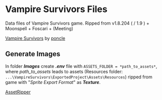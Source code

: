 # Vampire Survivors Files

Data files of Vampire Survivors game.
Ripped from v1.8.204 ( / 1.9 ) + Moonspell + Foscari + (Meeting)

[Vampire Survivors](https://store.steampowered.com/app/1794680/Vampire_Survivors/) by [poncle](https://poncle.games)

## Generate Images

In folder _**Images**_ create _**.env**_ file with `ASSETS_FOLDER = *path_to_assets*`, where _path_to_assets_ leads to
assets (Resources folder:  `...\VampireSurvivors\ExportedProject\Assets\Resources`) ripped from game with "_Sprite Export Format_" as
_**Texture**_.

[AssetRipper](https://github.com/AssetRipper/AssetRipper)
